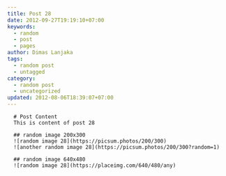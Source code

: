 ```yaml
---
title: Post 28
date: 2012-09-27T19:19:10+07:00
keywords:
  - random
  - post
  - pages
author: Dimas Lanjaka
tags:
  - random post
  - untagged
category:
  - random post
  - uncategorized
updated: 2012-08-06T18:39:07+07:00
---
```


      # Post Content
      This is content of post 28

      ## random image 200x300
      ![random image 28](https://picsum.photos/200/300)
      ![another random image 28](https://picsum.photos/200/300?random=1)

      ## random image 640x480
      ![random image 28](https://placeimg.com/640/480/any)
      